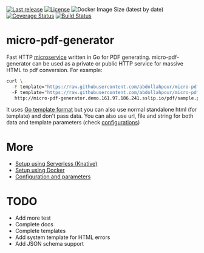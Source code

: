 [![Last release](https://img.shields.io/github/v/release/abdollahpour/micro-pdf-generator)](https://github.com/abdollahpour/micro-pdf-generator/releases/)
[![License](https://img.shields.io/badge/License-Apache%202.0-blue.svg)](https://opensource.org/licenses/Apache-2.0)
![Docker Image Size (latest by date)](https://img.shields.io/docker/image-size/abdollahpour/micro-pdf-generator)
[![Coverage Status](https://coveralls.io/repos/github/abdollahpour/micro-pdf-generator/badge.svg?branch=master)](https://coveralls.io/github/abdollahpour/micro-pdf-generator?branch=master)
[![Build Status](https://secure.travis-ci.org/abdollahpour/micro-pdf-generator.svg?branch=master)](http://travis-ci.org/abdollahpour/micro-pdf-generator)

# micro-pdf-generator

Fast HTTP [microservice](http://microservices.io/patterns/microservices.html) written in Go for PDF generating. micro-pdf-generator can be used as a private or public HTTP service for massive HTML to pdf conversion. For example:
```sh
curl \
  -F template="https://raw.githubusercontent.com/abdollahpour/micro-pdf-generator/master/docs/template.html"
  -F template="https://raw.githubusercontent.com/abdollahpour/micro-pdf-generator/master/docs/data.json" \
   http://micro-pdf-generator.demo.161.97.186.241.sslip.io/pdf/sample.pdf-o sample.pdf
```
It uses [Go template format](https://golang.org/pkg/text/template/) but you can also use normal standalone html (for template) and don't pass data.
You can also use url, file and string for both data and template parameters (check [configurations](docs/configurations.md))

# More

* [Setup using Serverless (Knative)](docs/knative.md)
* [Setup using Docker](docs/docker.md)
* [Configuration and parameters](docs/configurations.md)

TODO
===
* Add more test
* Complete docs
* Complete templates
* Add system template for HTML errors
* Add JSON schema support
